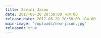```yaml
---
title: Savini Jason
date: 2017-06-20 20:58:00 -04:00
release-date: 2017-06-20 20:58:00 -04:00
main-image: "/uploads/new-jason.jpg"
released: true
---
```



